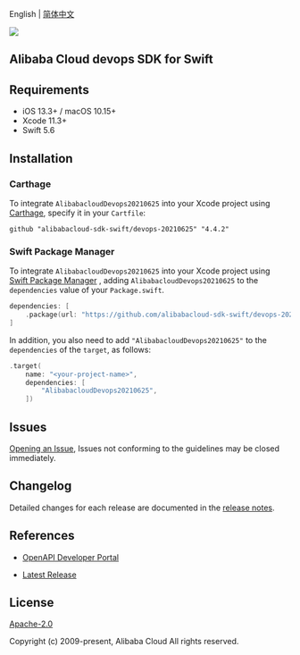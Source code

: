 English | [简体中文](README-CN.md)

![](https://aliyunsdk-pages.alicdn.com/icons/AlibabaCloud.svg)

## Alibaba Cloud devops SDK for Swift

## Requirements

- iOS 13.3+ / macOS 10.15+
- Xcode 11.3+
- Swift 5.6

## Installation

### Carthage

To integrate `AlibabacloudDevops20210625` into your Xcode project using [Carthage](https://github.com/Carthage/Carthage), specify it in your `Cartfile`:

```ogdl
github "alibabacloud-sdk-swift/devops-20210625" "4.4.2"
```

### Swift Package Manager

To integrate `AlibabacloudDevops20210625` into your Xcode project using [Swift Package Manager](https://swift.org/package-manager/) , adding `AlibabacloudDevops20210625` to the `dependencies` value of your `Package.swift`.

```swift
dependencies: [
    .package(url: "https://github.com/alibabacloud-sdk-swift/devops-20210625.git", from: "4.4.2")
]
```

In addition, you also need to add `"AlibabacloudDevops20210625"` to the `dependencies` of the `target`, as follows:

```swift
.target(
    name: "<your-project-name>",
    dependencies: [
        "AlibabacloudDevops20210625",
    ])
```

## Issues

[Opening an Issue](https://github.com/alibabacloud-sdk-swift/devops-20210625/issues/new), Issues not conforming to the guidelines may be closed immediately.

## Changelog

Detailed changes for each release are documented in the [release notes](./ChangeLog.txt).

## References

* [OpenAPI Developer Portal](https://next.api.alibabacloud.com/home)
- [Latest Release](https://github.com/alibabacloud-sdk-swift/devops-20210625)

## License

[Apache-2.0](http://www.apache.org/licenses/LICENSE-2.0)

Copyright (c) 2009-present, Alibaba Cloud All rights reserved.
